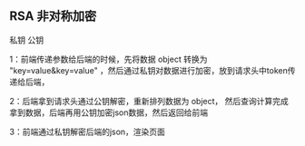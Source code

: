 ## RSA 非对称加密

私钥   公钥


1：前端传递参数给后端的时候，先将数据 object 转换为 "key=value&key=value" ，然后通过私钥对数据进行加密，放到请求头中token传递给后端，

2：后端拿到请求头通过公钥解密，重新排列数据为 object， 然后查询计算完成拿到数据，后端再用公钥加密json数据，然后返回给前端

3：前端通过私钥解密后端的json，渲染页面